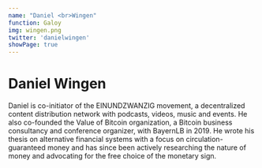 ```yaml
---
name: "Daniel <br>Wingen"
function: Galoy
img: wingen.png
twitter: 'danielwingen'
showPage: true
---
```


# Daniel Wingen
 
Daniel is co-initiator of the EINUNDZWANZIG movement, a decentralized content distribution network with podcasts, videos, music and events. He also co-founded the Value of Bitcoin organization, a Bitcoin business consultancy and conference organizer, with BayernLB in 2019. He wrote his thesis on alternative financial systems with a focus on circulation-guaranteed money and has since been actively researching the nature of money and advocating for the free choice of the monetary sign.
<br><br>







